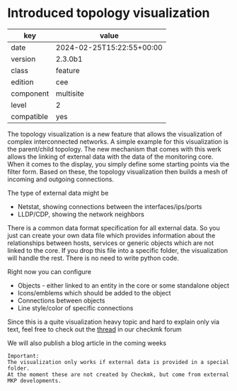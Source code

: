 [//]: # (werk v2)
# Introduced topology visualization

key        | value
---------- | ---
date       | 2024-02-25T15:22:55+00:00
version    | 2.3.0b1
class      | feature
edition    | cee
component  | multisite
level      | 2
compatible | yes


The topology visualization is a new feature that allows the visualization of complex interconnected networks.
A simple example for this visualization is the parent/child topology. The new mechanism that comes with this werk allows the linking of external data with the data of the monitoring core.
When it comes to the display, you simply define some starting points via the filter form.
Based on these, the topology visualization then builds a mesh of incoming and outgoing connections.

The type of external data might be
* Netstat, showing connections between the interfaces/ips/ports
* LLDP/CDP, showing the network neighbors


There is a common data format specification for all external data.
So you just can create your own data file which provides information about the relationships between hosts, services or generic objects which are not linked to the core.
If you drop this file into a specific folder, the visualization will handle the rest. There is no need to write python code.

Right now you can configure
* Objects - either linked to an entity in the core or some standalone object
* Icons/emblems which should be added to the object
* Connections between objects
* Line style/color of specific connections

Since this is a quite visualization heavy topic and hard to explain only via text, feel free to check out the
[thread](https://forum.checkmk.com/t/network-visualization-now-in-version-2-3/44467) in our checkmk forum

We will also publish a blog article in the coming weeks


```
Important:
The visualization only works if external data is provided in a special folder.
At the moment these are not created by Checkmk, but come from external MKP developments.
```


